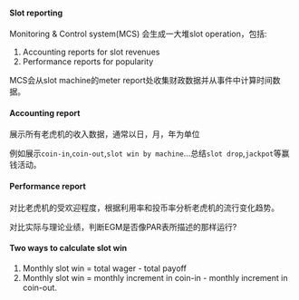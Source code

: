 #### Slot reporting
Monitoring & Control system(MCS) 会生成一大堆slot operation，包括:
1. Accounting reports for slot revenues
2. Performance reports for popularity

MCS会从slot machine的meter report处收集财政数据并从事件中计算时间数据。

#### Accounting report
展示所有老虎机的收入数据，通常以日，月，年为单位

例如展示`coin-in`,`coin-out`,`slot win by machine`...总结`slot drop`,`jackpot`等赢钱活动。


#### Performance report
对比老虎机的受欢迎程度，根据利用率和投币率分析老虎机的流行变化趋势。

对比实际与理论业绩，判断EGM是否像PAR表所描述的那样运行?

#### Two ways to calculate slot win
1. Monthly slot win = total wager - total payoff
2. Monthly slot win = monthly increment in coin-in - monthly increment in coin-out.